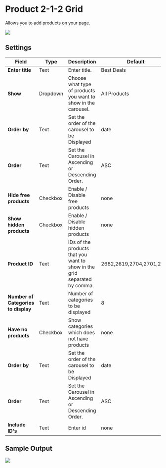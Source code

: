 # Product 2-1-2 Grid

Allows you to add products on your page.

![](http://transvelo.github.io/docs/electro/images/vc-product-2-1-2-setting.png)

## Settings

| Field | Type | Description | Default
| -- | -- | -- | -- |
| **Enter title** | Text |  Enter title. | Best Deals
| **Show** | Dropdown | Choose what type of products you want to show in the carousel. | All Products
| **Order by** | Text |  Set the order of the carousel to be Displayed | date
| **Order** | Text | Set the Carousel in Ascending or Descending Order. | ASC
| **Hide free products** | Checkbox |  Enable / Disable free products| none
| **Show hidden products** | Checkbox |  Enable / Disable hidden products | none
| **Product ID** | Text | IDs of the products that you want to show in the grid separated by comma.| 2682,2619,2704,2701,2702
| **Number of Categories to display** | Text | Number of categories to be displayed | 8
| **Have no products** | Checkbox |  Show categories which does not have products | none
| **Order by** | Text |  Set the order of the carousel to be Displayed | date
| **Order** | Text | Set the Carousel in Ascending or Descending Order. | ASC
| **Include ID's** | Text |  Enter id | none


## Sample Output

![](http://transvelo.github.io/docs/electro/images/vc-product-2-1-2-output.png)
